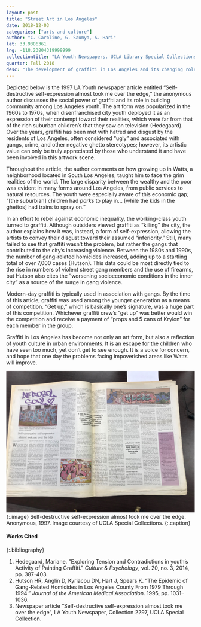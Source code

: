 ```yaml
---
layout: post
title: "Street Art in Los Angeles"
date: 2018-12-03
categories: ["arts and culture"]
author: "C. Caroline, G. Saumya, S. Hari"
lat: 33.9386361
lng: -118.23804319999999
collectiontitle: "LA Youth Newspapers. UCLA Library Special Collections"
quarter: Fall 2018
desc: "The development of graffiti in Los Angeles and its changing role and meaning within society."
---
```


Depicted below is the 1997 LA Youth newspaper article entitled “Self-destructive self-expression almost took me over the edge,” the anonymous author discusses the social power of graffiti and its role in building community among Los Angeles youth. The art form was popularized in the 1960s to 1970s, when disenfranchised city youth deployed it as an expression of their contempt toward their realities, which were far from that of the rich suburban children’s that they saw on television (Hedegaard). Over the years, graffiti has been met with hatred and disgust by the residents of Los Angeles, often considered “ugly” and associated with gangs, crime, and other negative ghetto stereotypes; however, its artistic value can only be truly appreciated by those who understand it and have been involved in this artwork scene.

Throughout the article, the author comments on how growing up in Watts, a neighborhood located in South Los Angeles, taught him to face the grim realities of the world. The large disparity between the wealthy and the poor was evident in many forms around Los Angeles, from public services to natural resources. The youth were especially aware of this economic gap; “[the suburbian] children had _parks_ to play in… [while the kids in the ghettos] had trains to spray on.”

In an effort to rebel against economic inequality, the working-class youth turned to graffiti. Although outsiders viewed graffiti as “killing” the city, the author explains how it was, instead, a form of self-expression, allowing the artists to convey their disgust toward their assumed “inferiority.” Still, many failed to see that graffiti wasn’t the problem, but rather the gangs that contributed to the city’s increasing violence. Between the 1980s and 1990s, the number of gang-related homicides increased, adding up to a startling total of over 7,000 cases (Hutson). This data could be most directly tied to the rise in numbers of violent street gang members and the use of firearms, but Hutson also cites the “worsening socioeconomic conditions in the inner city” as a source of the surge in gang violence.

Modern-day graffiti is typically used in association with gangs. By the time of this article, graffiti was used among the younger generation as a means of competition. “Get up,” which is basically one’s signature, was a huge part of this competition. Whichever graffiti crew’s “get up” was better would win the competition and receive a payment of “props and 5 cans of Krylon” for each member in the group. 

Graffiti in Los Angeles has become not only an art form, but also a reflection of youth culture in urban environments. It is an escape for the children who have seen too much, yet don’t get to see enough. It is a voice for concern, and hope that one day the problems facing impoverished areas like Watts will improve.

![Newspaper article on Los Angeles graffiti.](images/layouthgraffiti.jpg)
{:.image}
Self-destructive self-expression almost took me over the edge. Anonymous, 1997. Image courtesy of UCLA Special Collections.
{:.caption}

#### Works Cited

{:.bibliography}
1. Hedegaard, Mariane. "Exploring Tension and Contradictions in youth’s Activity of Painting Graffiti." _Culture & Psychology_, vol. 20, no. 3, 2014, pp. 387-403.
2. Hutson HR, Anglin D, Kyriacou DN, Hart J, Spears K. “The Epidemic of Gang-Related Homicides in Los Angeles County From 1979 Through 1994.” _Journal of the American Medical Association_. 1995, pp. 1031–1036.
3. Newspaper article “Self-destructive self-expression almost took me over the edge”, LA Youth Newspaper, Collection 2297, UCLA Special Collection.

